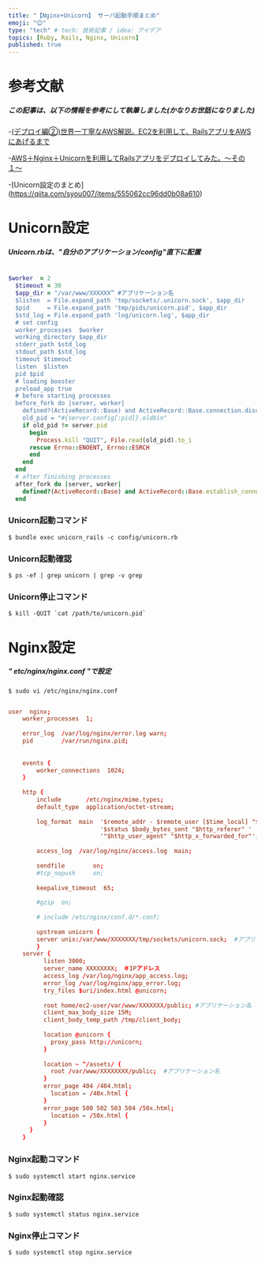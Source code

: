```yaml
---
title: "【Nginx+Unicorn】 サーバ起動手順まとめ"
emoji: "😊"
type: "tech" # tech: 技術記事 / idea: アイデア
topics: [Ruby, Rails, Nginx, Unicorn]
published: true
---
```



# 参考文献

##### この記事は、以下の情報を参考にして執筆しました(かなりお世話になりました)

-[(デプロイ編②)世界一丁寧なAWS解説。EC2を利用して、RailsアプリをAWSにあげるまで](https://qiita.com/naoki_mochizuki/items/5a1757d222806cbe0cd1)

-[AWS＋Nginx＋Unicornを利用してRailsアプリをデプロイしてみた。〜その１〜](https://qiita.com/President_Taka/items/b18234b8db4cda97a113)

-[Unicorn設定のまとめ] (https://qiita.com/syou007/items/555062cc96dd0b08a610)

# Unicorn設定

##### Unicorn.rbは、"自分のアプリケーション/config"直下に配置

```unicorn.rb

$worker  = 2
  $timeout = 30
  $app_dir = "/var/www/XXXXXX” #アプリケーション名
  $listen  = File.expand_path 'tmp/sockets/.unicorn.sock', $app_dir
  $pid     = File.expand_path 'tmp/pids/unicorn.pid', $app_dir
  $std_log = File.expand_path 'log/unicorn.log', $app_dir
  # set config
  worker_processes  $worker
  working_directory $app_dir
  stderr_path $std_log
  stdout_path $std_log
  timeout $timeout
  listen  $listen
  pid $pid
  # loading booster
  preload_app true
  # before starting processes
  before_fork do |server, worker|
    defined?(ActiveRecord::Base) and ActiveRecord::Base.connection.disconnect!
    old_pid = "#{server.config[:pid]}.oldbin"
    if old_pid != server.pid
      begin
        Process.kill "QUIT", File.read(old_pid).to_i
      rescue Errno::ENOENT, Errno::ESRCH
      end
    end
  end
  # after finishing processes
  after_fork do |server, worker|
    defined?(ActiveRecord::Base) and ActiveRecord::Base.establish_connection
  end

```

### Unicorn起動コマンド

```
$ bundle exec unicorn_rails -c config/unicorn.rb
```

### Unicorn起動確認

```
$ ps -ef | grep unicorn | grep -v grep
```

### Unicorn停止コマンド

```
$ kill -QUIT `cat /path/to/unicorn.pid`
```


# Nginx設定

##### " etc/nginx/nginx.conf "で設定

```
$ sudo vi /etc/nginx/nginx.conf
```

```nginx.conf

user  nginx;
    worker_processes  1;
​
    error_log  /var/log/nginx/error.log warn;
    pid        /var/run/nginx.pid;
​
​
    events {
        worker_connections  1024;
    }
​
    http {
        include       /etc/nginx/mime.types;
        default_type  application/octet-stream;
​
        log_format  main  '$remote_addr - $remote_user [$time_local] "$request" '
                          '$status $body_bytes_sent "$http_referer" '
                          '"$http_user_agent" "$http_x_forwarded_for"';
​
        access_log  /var/log/nginx/access.log  main;
​
        sendfile        on;
        #tcp_nopush     on;
​
        keepalive_timeout  65;
​
        #gzip  on;
​
        # include /etc/nginx/conf.d/*.conf;
​
        upstream unicorn {
        server unix:/var/www/XXXXXXX/tmp/sockets/unicorn.sock;  #アプリケーション名
        }
    server {
          listen 3000;
          server_name XXXXXXXX;　＃IPアドレス
          access_log /var/log/nginx/app_access.log;
          error_log /var/log/nginx/app_error.log;
          try_files $uri/index.html @unicorn;
​
          root home/ec2-user/var/www/XXXXXXX/public; #アプリケーション名
          client_max_body_size 15M;
          client_body_temp_path /tmp/client_body;
​
          location @unicorn {
            proxy_pass http://unicorn;
          }
​
          location ~ ^/assets/ {
            root /var/www/XXXXXXXX/public;  #アプリケーション名
          }
          error_page 404 /404.html;
            location = /40x.html {
          }
          error_page 500 502 503 504 /50x.html;
            location = /50x.html {
          }
      }
    }
```

### Nginx起動コマンド

```
$ sudo systemctl start nginx.service
```

### Nginx起動確認

```
$ sudo systemctl status nginx.service
```

### Nginx停止コマンド

```
$ sudo systemctl stop nginx.service
```

